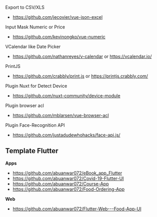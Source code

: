 Export to CSV/XLS
* https://github.com/jecovier/vue-json-excel

Input Mask Numeric or Price
* https://github.com/kevinongko/vue-numeric

VCalendar like Date Picker
* https://github.com/nathanreyes/v-calendar or https://vcalendar.io/

PrintJS
* https://github.com/crabbly/print.js or https://printjs.crabbly.com/

Plugin Nuxt for Detect Device
* https://github.com/nuxt-community/device-module

Plugin browser acl
* https://github.com/mblarsen/vue-browser-acl

Plugin Face-Recognition API
* https://github.com/justadudewhohacks/face-api.js/

## Template Flutter
**Apps**
* https://github.com/abuanwar072/eBook_app_Flutter
* https://github.com/abuanwar072/Covid-19-Flutter-UI
* https://github.com/abuanwar072/Course-App
* https://github.com/abuanwar072/Food-Ordering-App

**Web**
* https://github.com/abuanwar072/Flutter-Web---Food-App-UI
